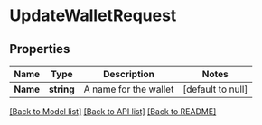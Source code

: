 # UpdateWalletRequest

## Properties
Name | Type | Description | Notes
------------ | ------------- | ------------- | -------------
**Name** | **string** | A name for the wallet | [default to null]

[[Back to Model list]](../README.md#documentation-for-models) [[Back to API list]](../README.md#documentation-for-api-endpoints) [[Back to README]](../README.md)

